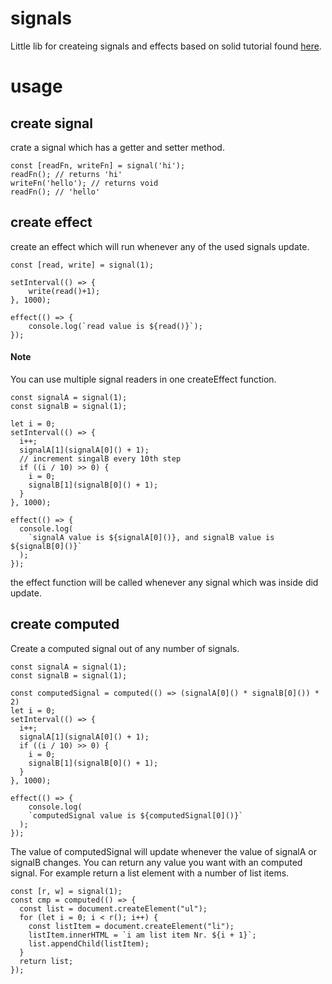 # signals
Little lib for createing signals and effects based on solid tutorial found [here](https://www.youtube.com/watch?v=J70HXl1KhWE).


# usage

## create signal
crate a signal which has a getter and setter method.

```
const [readFn, writeFn] = signal('hi');
readFn(); // returns 'hi'
writeFn('hello'); // returns void
readFn(); // 'hello'
```

## create effect
create an effect which will run whenever any of the used signals update.

```
const [read, write] = signal(1);

setInterval(() => {
    write(read()+1);
}, 1000);

effect(() => {
    console.log(`read value is ${read()}`);
});
```

#### Note
You can use multiple signal readers in one createEffect function.

```
const signalA = signal(1);
const signalB = signal(1);

let i = 0;
setInterval(() => {
  i++;
  signalA[1](signalA[0]() + 1);
  // increment singalB every 10th step
  if ((i / 10) >> 0) { 
    i = 0;
    signalB[1](signalB[0]() + 1);
  }
}, 1000);

effect(() => {
  console.log(
    `signalA value is ${signalA[0]()}, and signalB value is  ${signalB[0]()}`
  );
});
```

the effect function will be called whenever any signal which was inside did update.

## create computed
Create a computed signal out of any number of signals.

```
const signalA = signal(1);
const signalB = signal(1);

const computedSignal = computed(() => (signalA[0]() * signalB[0]()) * 2) 
let i = 0;
setInterval(() => {
  i++;
  signalA[1](signalA[0]() + 1);
  if ((i / 10) >> 0) {
    i = 0;
    signalB[1](signalB[0]() + 1);
  }
}, 1000);

effect(() => {
    console.log(
    `computedSignal value is ${computedSignal[0]()}`
  );
});
```

The value of computedSignal will update whenever the value of signalA or signalB changes.
You can return any value you want with an computed signal. For example return a list element with a number of list items.


```
const [r, w] = signal(1);
const cmp = computed(() => {
  const list = document.createElement("ul");
  for (let i = 0; i < r(); i++) {
    const listItem = document.createElement("li");
    listItem.innerHTML = `i am list item Nr. ${i + 1}`;
    list.appendChild(listItem);
  }
  return list;
});
```